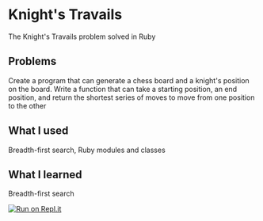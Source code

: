 # Knight's Travails
The Knight's Travails problem solved in Ruby

## Problems
Create a program that can generate a chess board and a knight's position on the board. Write a function that can take a starting position, an end position, and return the shortest series of moves to move from one position to the other

## What I used
Breadth-first search, Ruby modules and classes

## What I learned
Breadth-first search

[![Run on Repl.it](https://repl.it/badge/github/nguyenjessev/knights-travails)](https://repl.it/github/nguyenjessev/knights-travails)